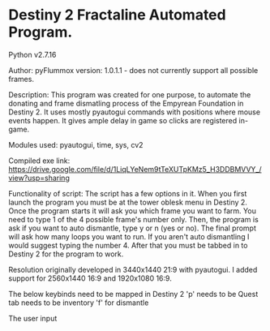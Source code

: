 # Destiny 2 Fractaline Automated Program.
Python v2.7.16

Author: pyFlummox
version: 1.0.1.1 - does not currently support all possible frames.

Description: This program was created for one purpose, to automate the donating and frame dismatling process of the Empyrean Foundation in Destiny 2. It uses mostly pyautogui commands with positions where mouse events happen. It gives ample delay in game so clicks are registered in-game.

Modules used: pyautogui, time, sys, cv2

Compiled exe link: https://drive.google.com/file/d/1LiqLYeNem9tTeXUTpKMz5_H3DDBMVVY_/view?usp=sharing

Functionality of script:
The script has a few options in it. When you first launch the program you must be at the tower oblesk menu in Destiny 2. Once the program starts it will ask you which frame you want to farm. You need to type 1 of the 4 possible frame's number only. Then, the program is ask if you want to auto dismantle, type y or n (yes or no). The final prompt will ask how many loops you want to run. If you aren't auto dismantling I would suggest typing the number 4. After that you must be tabbed in to Destiny 2 for the program to work. 


Resolution originally developed in 3440x1440 21:9 with pyautogui. I added support for 2560x1440 16:9 and 1920x1080 16:9.

The below keybinds need to be mapped in Destiny 2
'p' needs to be Quest
tab needs to be inventory
'f' for dismantle


The user input
